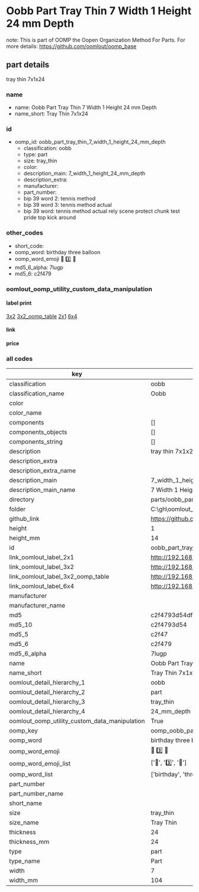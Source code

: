 # Oobb Part Tray Thin 7 Width 1 Height 24 mm Depth  

note: This is part of OOMP the Oopen Organization Method For Parts. For more details: https://github.com/oomlout/oomp_base

##  part details
  



tray thin 7x1x24



### name
* name: Oobb Part Tray Thin 7 Width 1 Height 24 mm Depth
* name_short: Tray Thin 7x1x24 
### id
* oomp_id: oobb_part_tray_thin_7_width_1_height_24_mm_depth
  * classification: oobb
  * type: part
  * size: tray_thin
  * color: 
  * description_main: 7_width_1_height_24_mm_depth
  * description_extra: 
  * manufacturer: 
  * part_number: 
  * bip 39 word 2: tennis method
  * bip 39 word 3: tennis method actual
  * bip 39 word: tennis method actual rely scene protect chunk test pride top kick around

### other_codes
* short_code: 
* oomp_word: birthday three balloon
* oomp_word_emoji :birthday: :three: :balloon:
* md5_6_alpha: 7lugp
* md5_6: c2f479






### oomlout_oomp_utility_custom_data_manipulation
#### label print
[3x2](http://192.168.1.245:1112/?label=oomp%207lugp)
[3x2_oomp_table](http://192.168.1.108:1112/?label=oomp%207lugp)
[2x1](http://192.168.1.242:1112/?label=oomp%207lugp)
[6x4](http://192.168.1.55:1112/?label=oomp%207lugp)    

#### link

                              

#### price







### all codes 
| key | value |  
| --- | --- |  
| classification | oobb |  
| classification_name | Oobb |  
| color |  |  
| color_name |  |  
| components | [] |  
| components_objects | [] |  
| components_string | [] |  
| description | tray thin 7x1x24 |  
| description_extra |  |  
| description_extra_name |  |  
| description_main | 7_width_1_height_24_mm_depth |  
| description_main_name | 7 Width 1 Height 24 mm Depth |  
| directory | parts/oobb_part_tray_thin_7_width_1_height_24_mm_depth |  
| folder | C:\gh\oomlout_oobb_version_4_generated_parts\things\oobb_part_tray_thin_7_width_1_height_24_mm_depth |  
| github_link | https://github.com/oomlout/oomlout_oomp_part_src/tree/main/parts/oobb_part_tray_thin_7_width_1_height_24_mm_depth |  
| height | 1 |  
| height_mm | 14 |  
| id | oobb_part_tray_thin_7_width_1_height_24_mm_depth |  
| link_oomlout_label_2x1 | http://192.168.1.242:1112/?label=oomp%207lugp |  
| link_oomlout_label_3x2 | http://192.168.1.245:1112/?label=oomp%207lugp |  
| link_oomlout_label_3x2_oomp_table | http://192.168.1.108:1112/?label=oomp%207lugp |  
| link_oomlout_label_6x4 | http://192.168.1.55:1112/?label=oomp%207lugp |  
| manufacturer |  |  
| manufacturer_name |  |  
| md5 | c2f4793d54df8516b2e04b5605e30ef9 |  
| md5_10 | c2f4793d54 |  
| md5_5 | c2f47 |  
| md5_6 | c2f479 |  
| md5_6_alpha | 7lugp |  
| name | Oobb Part Tray Thin 7 Width 1 Height 24 mm Depth |  
| name_short | Tray Thin 7x1x24  |  
| oomlout_detail_hierarchy_1 | oobb |  
| oomlout_detail_hierarchy_2 | part |  
| oomlout_detail_hierarchy_3 | tray_thin |  
| oomlout_detail_hierarchy_4 | 24_mm_depth |  
| oomlout_oomp_utility_custom_data_manipulation | True |  
| oomp_key | oomp_oobb_part_tray_thin_7_width_1_height_24_mm_depth |  
| oomp_word | birthday three balloon |  
| oomp_word_emoji | :birthday: :three: :balloon: |  
| oomp_word_emoji_list | [':birthday:', ':three:', ':balloon:'] |  
| oomp_word_list | ['birthday', 'three', 'balloon'] |  
| part_number |  |  
| part_number_name |  |  
| short_name |  |  
| size | tray_thin |  
| size_name | Tray Thin |  
| thickness | 24 |  
| thickness_mm | 24 |  
| type | part |  
| type_name | Part |  
| width | 7 |  
| width_mm | 104 |  
